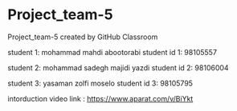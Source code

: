 # Project_team-5
Project_team-5 created by GitHub Classroom

student 1: mohammad mahdi abootorabi
student id 1: 98105557

student 2: mohammad sadegh majidi yazdi
student id 2: 98106004

student 3: yasaman zolfi moselo
student id 3: 98105795

intorduction video link : https://www.aparat.com/v/BiYkt
